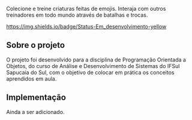 Colecione e treine criaturas feitas de emojis. Interaja com outros treinadores em todo mundo através de batalhas e trocas.

https://img.shields.io/badge/Status-Em_desenvolvimento-yellow

## Sobre o projeto
O projeto foi desenvolvido para a disciplina de Programação Orientada a Objetos, do curso de Análise e Desenvolvimento de Sistemas do IFSul Sapucaia do Sul, com o objetivo de colocar em prática os conceitos aprendidos em aula.

## Implementação
Ainda a ser adicionado.
